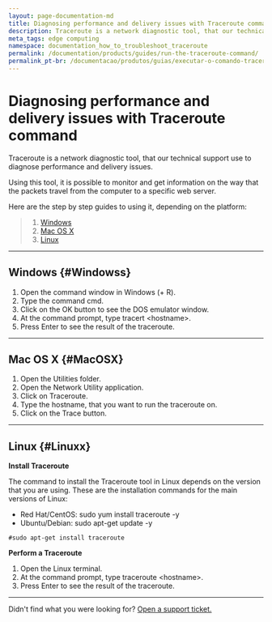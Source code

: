 ```yaml
---
layout: page-documentation-md
title: Diagnosing performance and delivery issues with Traceroute command
description: Traceroute is a network diagnostic tool, that our technical support use to diagnose performance and delivery issues.
meta_tags: edge computing
namespace: documentation_how_to_troubleshoot_traceroute
permalink: /documentation/products/guides/run-the-traceroute-command/
permalink_pt-br: /documentacao/produtos/guias/executar-o-comando-traceroute/
---
```

# Diagnosing performance and delivery issues with Traceroute command      



Traceroute is a network diagnostic tool, that our technical support use to diagnose performance and delivery issues.

Using this tool, it is possible to monitor and get information on the way that the packets travel from the computer to a specific web server.

Here are the step by step guides to using it, depending on the platform:

> 1. [Windows](#Windowss)
> 2. [Mac OS X](#MacOSX)
> 3. [Linux](#Linuxx)

---

## Windows {#Windowss}

1. Open the command window in Windows (+ R).
2. Type the command cmd.
3. Click on the OK button to see the DOS emulator window.
4. At the command prompt, type tracert &lt;hostname&gt;.
5. Press Enter to see the result of the traceroute.

---

## Mac OS X {#MacOSX}

1. Open the Utilities folder.
2. Open the Network Utility application.
3. Click on Traceroute.
4. Type the hostname, that you want to run the traceroute on.
5. Click on the Trace button.

---

## Linux {#Linuxx}

**Install Traceroute**

The command to install the Traceroute tool in Linux depends on the version that you are using. These are the installation commands for the main versions of Linux:

* Red Hat/CentOS: sudo yum install traceroute -y
* Ubuntu/Debian: sudo apt-get update -y

~~~
#sudo apt-get install traceroute
~~~

**Perform a Traceroute**

1. Open the Linux terminal.
2. At the command prompt, type traceroute &lt;hostname&gt;.
3. Press Enter to see the result of the traceroute.

---

Didn't find what you were looking for? [Open a support ticket.](https://tickets.azion.com/)     
